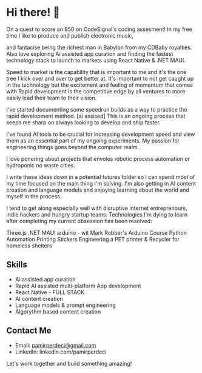 # Hi there! 👋


On a quest to score an 850 on CodeSignal's coding assesment! 
In my free time I like to produce and publish electronic music,

and fantacise being the richest man in Babylon from my CDBaby royalties.
Also love exploring Ai assisted app curation and finding the fastest technology stack to launch to markets using React Native & .NET MAUI.

Speed to market is the capability that is important to me and it's the one tree I kick over and over to get better at.
It's important to not get caught up in the technology but the excitement and feeling of momentum that comes with Rapid development is the competitive edge by all ventures to more easily  lead their team to their vision.

I've started documenting some speedrun builds as a way to practice the rapid development method. [ai assised]
This is an ongoing process that keeps me sharp on always looking to develop and ship faster.

I've found AI tools to be crucial for increasing development speed and view them as an essential part of my ongoing experiments.
My passion for engineering things goes beyond the computer realm. 

I love ponering about projects that envoles robotic process automation or 
hydroponic no waste cities.

I write these ideas down in a potential futures folder so I can spend most of my time focused on the main thing I'm solving.
I'm also getting in AI content creation and language models and enjoying learning about the world and myself in the process.

I tend to get along especially well with disruptive internet entreprenours, indie hackers and hungry startup teams.
Technologies I'm dying to learn after completing my current obsession has been resolved:

Three.js
.NET MAUI
arduino - wit Mark Robber's Arduino Course
Python Automation
Printing Stickers
Engineering a PET printer & Recycler for homeless shelters


## Skills

- Ai assisted app curation
- Rapid AI assisted multi-platform App development
- React Native - FULL STACK 
- AI content creation
- Language models & prompt engineering
- Algorythm based content creation

## Contact Me

- Email: pamirperdeci@gmail.com
- LinkedIn: linkedin.com/pamirperdeci

Let's work together and build something amazing!
